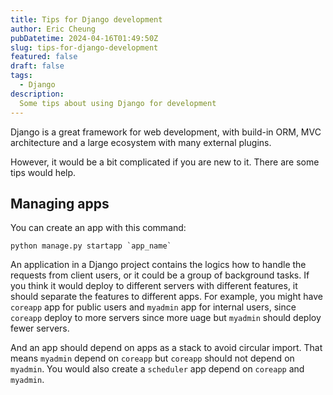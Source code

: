 ```yaml
---
title: Tips for Django development
author: Eric Cheung
pubDatetime: 2024-04-16T01:49:50Z
slug: tips-for-django-development
featured: false
draft: false
tags:
  - Django
description:
  Some tips about using Django for development
---
```


Django is a great framework for web development, with build-in ORM, MVC architecture and a large ecosystem with many external plugins.

However, it would be a bit complicated if you are new to it. There are some tips would help.

## Managing apps
You can create an app with this command:
```shell
python manage.py startapp `app_name`
```

An application in a Django project contains the logics how to handle the requests from client users, or it could be a group of background tasks. If you think it would deploy to different servers with different features, it should separate the features to different apps. For example, you might have `coreapp` app for public users and `myadmin` app for internal users, since `coreapp` deploy to more servers since more uage but `myadmin` should deploy fewer servers.

And an app should depend on apps as a stack to avoid circular import. That means `myadmin` depend on `coreapp` but `coreapp` should not depend on `myadmin`. You would also create a `scheduler` app depend on `coreapp` and `myadmin`.
